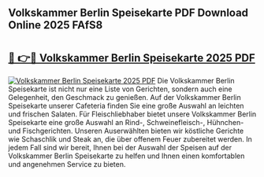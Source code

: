 ## Volkskammer Berlin Speisekarte PDF Download Online 2025 FAfS8

# <h2><a href="http://gcbj50.nevu.top/?p=Volkskammer+Berlin+Speisekarte">🔗 👉🔴 Volkskammer Berlin Speisekarte 2025 PDF</a></h2>

[![Volkskammer Berlin Speisekarte 2025 PDF](https://i.imgur.com/dBaPXMq.png)](http://gcbj50.nevu.top/?p=Volkskammer+Berlin+Speisekarte)
Die Volkskammer Berlin Speisekarte ist nicht nur eine Liste von Gerichten, sondern auch eine Gelegenheit, den Geschmack zu genießen. Auf der Volkskammer Berlin Speisekarte unserer Cafeteria finden Sie eine große Auswahl an leichten und frischen Salaten. Für Fleischliebhaber bietet unsere Volkskammer Berlin Speisekarte eine große Auswahl an Rind-, Schweinefleisch-, Hühnchen- und Fischgerichten. Unseren Auserwählten bieten wir köstliche Gerichte wie Schaschlik und Steak an, die über offenem Feuer zubereitet werden. In jedem Fall sind wir bereit, Ihnen bei der Auswahl der Speisen auf der Volkskammer Berlin Speisekarte zu helfen und Ihnen einen komfortablen und angenehmen Service zu bieten.
